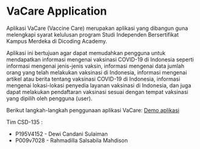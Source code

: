 # VaCare Application

Aplikasi VaCare (Vaccine Care) merupakan aplikasi yang dibangun guna melengkapi syarat
kelulusan program Studi Independen Bersertifikat Kampus Merdeka di Dicoding Academy.

Aplikasi ini bertujuan agar dapat memudahkan pengguna untuk mendapatkan informasi mengenai vaksinasi
COVID-19 di Indonesia seperti informasi mengenai jenis-jenis vaksin, informasi mengenai data jumlah
orang yang telah melakukan vaksinasi di Indonesia, informasi mengenai artikel atau berita tentang
vaksinasi COVID-19 di Indonesia, informasi mengenai lokasi-lokasi penyedia layanan vaksinasi di
Indonesia, dan juga dapat melakukan pendaftaran vaksinasi sesuai dengan tempat vaksinasi yang dipilih
oleh pengguna (user).

Berikut langkah-langkah penggunaan aplikasi VaCare:
[Demo aplikasi](https://youtu.be/_OVDlu6m7hY)

Tim CSD-135 :
- P195V4152 - Dewi Candani Sulaiman
- P009v7028 - Rahmadilla Salsabila Mahdison